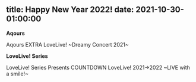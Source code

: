 title: Happy New Year 2022!
date: 2021-10-30-01:00:00
---

**Aqours**

Aqours EXTRA LoveLive! ~Dreamy Concert 2021~

**LoveLive! Series**

LoveLive! Series Presents COUNTDOWN LoveLive! 2021→2022 ~LIVE with a smile!~

